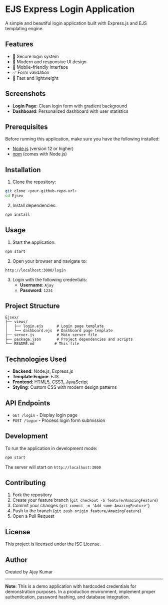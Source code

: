 # EJS Express Login Application

A simple and beautiful login application built with Express.js and EJS templating engine.

## Features

- 🔐 Secure login system
- 🎨 Modern and responsive UI design
- 📱 Mobile-friendly interface
- ✅ Form validation
- 🚀 Fast and lightweight

## Screenshots

- **Login Page**: Clean login form with gradient background
- **Dashboard**: Personalized dashboard with user statistics

## Prerequisites

Before running this application, make sure you have the following installed:

- [Node.js](https://nodejs.org/) (version 12 or higher)
- [npm](https://www.npmjs.com/) (comes with Node.js)

## Installation

1. Clone the repository:
```bash
git clone <your-github-repo-url>
cd Ejsex
```

2. Install dependencies:
```bash
npm install
```

## Usage

1. Start the application:
```bash
npm start
```

2. Open your browser and navigate to:
```
http://localhost:3000/login
```

3. Login with the following credentials:
   - **Username**: `Ajay`
   - **Password**: `1234`

## Project Structure

```
Ejsex/
├── views/
│   ├── login.ejs      # Login page template
│   └── dashboard.ejs  # Dashboard page template
├── server.js          # Main server file
├── package.json       # Project dependencies and scripts
└── README.md         # This file
```

## Technologies Used

- **Backend**: Node.js, Express.js
- **Template Engine**: EJS
- **Frontend**: HTML5, CSS3, JavaScript
- **Styling**: Custom CSS with modern design patterns

## API Endpoints

- `GET /login` - Display login page
- `POST /login` - Process login form submission

## Development

To run the application in development mode:

```bash
npm start
```

The server will start on `http://localhost:3000`

## Contributing

1. Fork the repository
2. Create your feature branch (`git checkout -b feature/AmazingFeature`)
3. Commit your changes (`git commit -m 'Add some AmazingFeature'`)
4. Push to the branch (`git push origin feature/AmazingFeature`)
5. Open a Pull Request

## License

This project is licensed under the ISC License.

## Author

Created by Ajay Kumar

---

**Note**: This is a demo application with hardcoded credentials for demonstration purposes. In a production environment, implement proper authentication, password hashing, and database integration.
